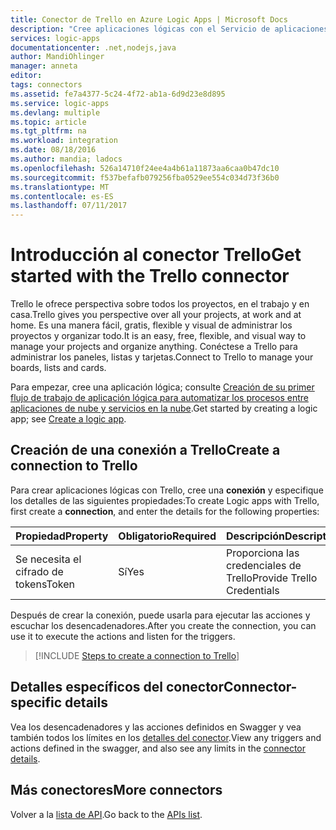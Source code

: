 ```yaml
---
title: Conector de Trello en Azure Logic Apps | Microsoft Docs
description: "Cree aplicaciones lógicas con el Servicio de aplicaciones de Azure. Trello le ofrece perspectiva sobre todos los proyectos, en el trabajo y en casa.  Es una manera fácil, gratis, flexible y visual de administrar los proyectos y organizar todo.  Conéctese a Trello para administrar los paneles, listas y tarjetas"
services: logic-apps
documentationcenter: .net,nodejs,java
author: MandiOhlinger
manager: anneta
editor: 
tags: connectors
ms.assetid: fe7a4377-5c24-4f72-ab1a-6d9d23e8d895
ms.service: logic-apps
ms.devlang: multiple
ms.topic: article
ms.tgt_pltfrm: na
ms.workload: integration
ms.date: 08/18/2016
ms.author: mandia; ladocs
ms.openlocfilehash: 526a14710f24ee4a4b61a11873aa6caa0b47dc10
ms.sourcegitcommit: f537befafb079256fba0529ee554c034d73f36b0
ms.translationtype: MT
ms.contentlocale: es-ES
ms.lasthandoff: 07/11/2017
---
```

# <a name="get-started-with-the-trello-connector"></a><span data-ttu-id="4f415-106">Introducción al conector Trello</span><span class="sxs-lookup"><span data-stu-id="4f415-106">Get started with the Trello connector</span></span>
<span data-ttu-id="4f415-107">Trello le ofrece perspectiva sobre todos los proyectos, en el trabajo y en casa.</span><span class="sxs-lookup"><span data-stu-id="4f415-107">Trello gives you perspective over all your projects, at work and at home.</span></span>  <span data-ttu-id="4f415-108">Es una manera fácil, gratis, flexible y visual de administrar los proyectos y organizar todo.</span><span class="sxs-lookup"><span data-stu-id="4f415-108">It is an easy, free, flexible, and visual way to manage your projects and organize anything.</span></span>  <span data-ttu-id="4f415-109">Conéctese a Trello para administrar los paneles, listas y tarjetas.</span><span class="sxs-lookup"><span data-stu-id="4f415-109">Connect to Trello to manage your boards, lists and cards.</span></span>

<span data-ttu-id="4f415-110">Para empezar, cree una aplicación lógica; consulte [Creación de su primer flujo de trabajo de aplicación lógica para automatizar los procesos entre aplicaciones de nube y servicios en la nube](../logic-apps/logic-apps-create-a-logic-app.md).</span><span class="sxs-lookup"><span data-stu-id="4f415-110">Get started by creating a logic app; see [Create a logic app](../logic-apps/logic-apps-create-a-logic-app.md).</span></span>

## <a name="create-a-connection-to-trello"></a><span data-ttu-id="4f415-111">Creación de una conexión a Trello</span><span class="sxs-lookup"><span data-stu-id="4f415-111">Create a connection to Trello</span></span>
<span data-ttu-id="4f415-112">Para crear aplicaciones lógicas con Trello, cree una **conexión** y especifique los detalles de las siguientes propiedades:</span><span class="sxs-lookup"><span data-stu-id="4f415-112">To create Logic apps with Trello, first create a **connection**, and enter the details for the following properties:</span></span>

| <span data-ttu-id="4f415-113">Propiedad</span><span class="sxs-lookup"><span data-stu-id="4f415-113">Property</span></span> | <span data-ttu-id="4f415-114">Obligatorio</span><span class="sxs-lookup"><span data-stu-id="4f415-114">Required</span></span> | <span data-ttu-id="4f415-115">Descripción</span><span class="sxs-lookup"><span data-stu-id="4f415-115">Description</span></span> |
| --- | --- | --- |
| <span data-ttu-id="4f415-116">Se necesita el cifrado de tokens</span><span class="sxs-lookup"><span data-stu-id="4f415-116">Token</span></span> |<span data-ttu-id="4f415-117">Sí</span><span class="sxs-lookup"><span data-stu-id="4f415-117">Yes</span></span> |<span data-ttu-id="4f415-118">Proporciona las credenciales de Trello</span><span class="sxs-lookup"><span data-stu-id="4f415-118">Provide Trello Credentials</span></span> |

<span data-ttu-id="4f415-119">Después de crear la conexión, puede usarla para ejecutar las acciones y escuchar los desencadenadores.</span><span class="sxs-lookup"><span data-stu-id="4f415-119">After you create the connection, you can use it to execute the actions and listen for the triggers.</span></span>

> [!INCLUDE [Steps to create a connection to Trello](../../includes/connectors-create-api-trello.md)]
> 

## <a name="connector-specific-details"></a><span data-ttu-id="4f415-120">Detalles específicos del conector</span><span class="sxs-lookup"><span data-stu-id="4f415-120">Connector-specific details</span></span>

<span data-ttu-id="4f415-121">Vea los desencadenadores y las acciones definidos en Swagger y vea también todos los límites en los [detalles del conector](/connectors/trello/).</span><span class="sxs-lookup"><span data-stu-id="4f415-121">View any triggers and actions defined in the swagger, and also see any limits in the [connector details](/connectors/trello/).</span></span>

## <a name="more-connectors"></a><span data-ttu-id="4f415-122">Más conectores</span><span class="sxs-lookup"><span data-stu-id="4f415-122">More connectors</span></span>
<span data-ttu-id="4f415-123">Volver a la [lista de API](apis-list.md).</span><span class="sxs-lookup"><span data-stu-id="4f415-123">Go back to the [APIs list](apis-list.md).</span></span>